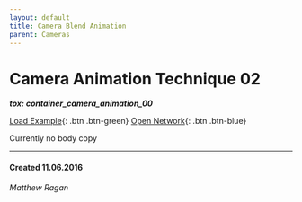 ```yaml
---
layout: default
title: Camera Blend Animation
parent: Cameras
---
```


# Camera Animation Technique 02
***tox: container_camera_animation_00***  

[Load Example](?remoteTox=https://github.com/raganmd/touchdesigner-community-examples-code/blob/main/tox/container_camera_animation-01.tox?raw=true){: .btn .btn-green} [Open Network](?openNetwork=True){: .btn .btn-blue}

Currently no body copy

---
#### Created 11.06.2016
*Matthew Ragan*